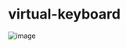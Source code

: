 # virtual-keyboard
![image](https://user-images.githubusercontent.com/117632852/235446373-5e09815b-832f-4275-b599-7009b3a50c05.png)
